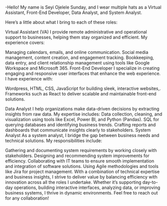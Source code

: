 -Hello! My name is Seyi Ojelele Sunday, and I wear multiple hats as a Virtual Assistant, Front-End Developer, Data Analyst, and System Analyst. 

Here’s a little about what I bring to each of these roles:

Virtual Assistant (VA)
I provide remote administrative and operational support to businesses, helping them stay organized and efficient. My experience covers:

Managing calendars, emails, and online communication.
Social media management, content creation, and engagement tracking.
Bookkeeping, data entry, and client relationship management using tools like Google Workspace and Microsoft 365.
Front-End Developer
I specialize in creating engaging and responsive user interfaces that enhance the web experience. I have experience with:

Wordpress, HTML, CSS, JavaScript for building sleek, interactive websites,.
Frameworks such as React to deliver scalable and maintainable front-end solutions.

Data Analyst
I help organizations make data-driven decisions by extracting insights from raw data. 
My expertise includes:
Data collection, cleaning, and visualization using tools like Excel, Power BI, and Python (Pandas).
SQL for querying databases and identifying business trends.
Crafting reports and dashboards that communicate insights clearly to stakeholders.
System Analyst
As a system analyst, I bridge the gap between business needs and technical solutions. My responsibilities include:

Gathering and documenting system requirements by working closely with stakeholders.
Designing and recommending system improvements for efficiency.
Collaborating with IT teams to ensure smooth implementation and integration of software solutions.
Using Agile methodologies and tools like Jira for project management.
With a combination of technical expertise and business insights, I strive to deliver value by balancing efficiency with innovation across all the roles I undertake. 
Whether it’s supporting day-to-day operations, building interactive interfaces, analyzing data, or improving business systems, 
I thrive in dynamic environments. Feel free to reach out for any collaboration!











<!---
seyimaxwell/seyimaxwell is a ✨ special ✨ repository because its `README.md` (this file) appears on your GitHub profile.
You can click the Preview link to take a look at your changes.
--->

